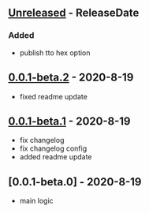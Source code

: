 <!-- next-header -->

## [Unreleased] - ReleaseDate
### Added
- publish tto hex option

## [0.0.1-beta.2] - 2020-8-19
- fixed readme update

## [0.0.1-beta.1] - 2020-8-19
- fix changelog
- fix changelog config
- added readme update

## [0.0.1-beta.0] - 2020-8-19
- main logic

<!-- next-url -->
[Unreleased]: https://github.com/bulld0zer/elixir-version-release/compare/v0.0.1-beta.2...HEAD
[0.0.1-beta.2]: https://github.com/bulld0zer/elixir-version-release/compare/v0.0.1-beta.1...v0.0.1-beta.2
[0.0.1-beta.1]: https://github.com/bulld0zer/elixir-version-release/compare/v0.0.1-beta.1...v0.0.1-beta.1
[0.0.1]: https://github.com/bulld0zer/elixir-version-release/compare/v0.0.1...v0.0.1-beta.0